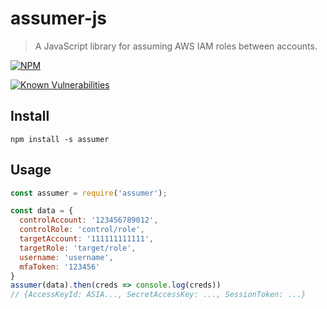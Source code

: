 # assumer-js
> A JavaScript library for assuming AWS IAM roles between accounts.

[![NPM](https://nodei.co/npm/assumer.png?downloads=true)](https://nodei.co/npm/assumer/)

[![Known Vulnerabilities](https://snyk.io/test/npm/assumer-cli/badge.svg?style=flat-square)](https://snyk.io/test/npm/assumer-cli)

## Install

```
npm install -s assumer
```

## Usage

```js
const assumer = require('assumer');

const data = {
  controlAccount: '123456789012',
  controlRole: 'control/role',
  targetAccount: '111111111111',
  targetRole: 'target/role',
  username: 'username',
  mfaToken: '123456'
}
assumer(data).then(creds => console.log(creds))
// {AccessKeyId: ASIA..., SecretAccessKey: ..., SessionToken: ...}
```

